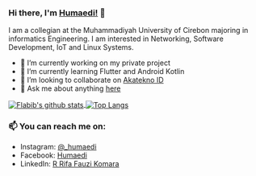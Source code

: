 ### Hi there, I'm [Humaedi!](https://humaedi.akatekno.id) 👋

I am a collegian at the Muhammadiyah University of Cirebon majoring in informatics Engineering. I am interested in Networking, Software Development, IoT and Linux Systems.

- 🔭 I’m currently working on my private project 
- 🌱 I’m currently learning Flutter and Android Kotlin
- 👯 I’m looking to collaborate on [Akatekno ID](https://github.com/AkateknoID)
- 💬 Ask me about anything [here](https://github.com/Orlinkzz/Humaedi/issues)

<a href="https://github.com/anuraghazra/github-readme-stats">
  <img align="center" src="https://github-readme-stats.vercel.app/api?username=flabib&count_private=true&show_icons=true&include_all_commits=true&layout=compact&theme=vue" alt="Flabib's github stats" />
</a>

<a href="https://github.com/anuraghazra/github-readme-stats">
  <img align="center" src="https://github-readme-stats.vercel.app/api/top-langs/?username=flabib&layout=compact&theme=vue" alt="Top Langs" />
</a>

### 📫 You can reach me on:
* Instagram: [@_humaedi](https://www.instagram.com/_humaedi)
* Facebook: [Humaedi](https://www.facebook.com/medi.kedungsana)
* LinkedIn: [R Rifa Fauzi Komara](https://www.linkedin.com/in/humaedi-medi-b253601b3a/)
